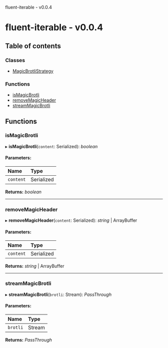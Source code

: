 fluent-iterable - v0.0.4

# fluent-iterable - v0.0.4

## Table of contents

### Classes

- [MagicBrotliStrategy](classes/magicbrotlistrategy.md)

### Functions

- [isMagicBrotli](README.md#ismagicbrotli)
- [removeMagicHeader](README.md#removemagicheader)
- [streamMagicBrotli](README.md#streammagicbrotli)

## Functions

### isMagicBrotli

▸ **isMagicBrotli**(`content`: Serialized): *boolean*

#### Parameters:

Name | Type |
:------ | :------ |
`content` | Serialized |

**Returns:** *boolean*

___

### removeMagicHeader

▸ **removeMagicHeader**(`content`: Serialized): *string* \| ArrayBuffer

#### Parameters:

Name | Type |
:------ | :------ |
`content` | Serialized |

**Returns:** *string* \| ArrayBuffer

___

### streamMagicBrotli

▸ **streamMagicBrotli**(`brotli`: Stream): *PassThrough*

#### Parameters:

Name | Type |
:------ | :------ |
`brotli` | Stream |

**Returns:** *PassThrough*
